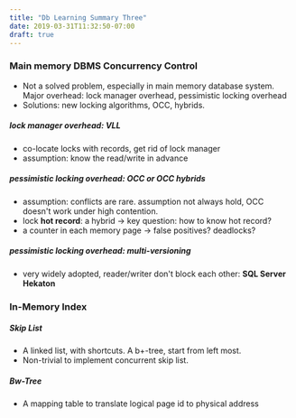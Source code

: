 ```yaml
---
title: "Db Learning Summary Three"
date: 2019-03-31T11:32:50-07:00
draft: true
---
```


### Main memory DBMS Concurrency Control

- Not a solved problem, especially in main memory database system. Major overhead: lock manager overhead, pessimistic locking overhead
- Solutions: new locking algorithms, OCC, hybrids.

##### lock manager overhead: VLL

- co-locate locks with records, get rid of lock manager
- assumption: know the read/write in advance

##### pessimistic locking overhead: OCC or OCC hybrids

- assumption: conflicts are rare. assumption not always hold, OCC doesn't work under high contention.
- lock **hot record**: a hybrid -> key question: how to know hot record?
- a counter in each memory page -> false positives? deadlocks?

##### pessimistic locking overhead: multi-versioning

- very widely adopted, reader/writer don't block each other: **SQL Server Hekaton**



### In-Memory Index

##### Skip List

- A linked list, with shortcuts. A b+-tree, start from left most.
- Non-trivial to implement concurrent skip list.

##### Bw-Tree

- A mapping table to translate logical page id to physical address